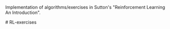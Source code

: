 Implementation of algorithms/exercises in Sutton's  "Reinforcement Learning An Introduction".

#   R L - e x e r c i s e s  
 